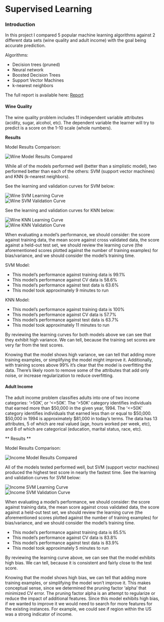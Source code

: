 # Supervised Learning

### Introduction

In this project I compared 5 popular machine learning algorithms against 2 different data sets (wine quality and adult income) with the goal being accurate prediction.

Algorithms:
- Decision trees (pruned)
- Neural network
- Boosted Decision Trees
- Support Vector Machines
- k-nearest neighbors

The full report is available here: [Report](/Analysis.pdf)

#### Wine Quality

The wine quality problem includes 11 independent variable attributes (acidity, sugar, alcohol, etc). The dependent variable the learner will try to predict is a score on the 1-10 scale (whole numbers).

**Results**

Model Results Comparison:

![Wine Model Results Compared](./Wine/Final%20Graphs/Wine%20Model%20Results%20Compared.png)

While all of the models performed well (better than a simplistic model), two performed better than each of the others: SVM (support vector machines) and KNN (k-nearest neighbors). 

See the learning and validation curves for SVM below:

![Wine SVM Learning Curve](./Wine/Final%20Graphs/SVM%20Learning%20Curve.png)		
![Wine SVM Validation Curve](./Wine/Final%20Graphs/SVM%20Validation%20Curve.png)

See the learning and validation curves for KNN below:

![Wine KNN Learning Curve](./Wine/Final%20Graphs/KNN%20Learning%20Curve.png)		
![Wine KNN Validation Curve](./Wine/Final%20Graphs/KNN%20Validation%20Curve.png)

When evaluating a model’s performance, we should consider: the score against training data, the mean score against cross
validated data, the score against a held-out test set, we should review the learning curve (the aforementioned scores plotted
against the number of training examples) for bias/variance, and we should consider the model’s training time.

SVM Model:
- This model’s performance against training data is 99.1%
- This model’s performance against CV data is 58.6%
- This model’s performance against test data is 63.6%
- This model took approximately 9 minutes to run

KNN Model:
- This model’s performance against training data is 100%
- This model’s performance against CV data is 57.7%
- This model’s performance against test data is 63.7%
- This model took approximately 11 minutes to run

By reviewing the learning curves for both models above we can see that they exhibit high variance. We can tell, because the training set scores are very far from the test scores.

Knowing that the model shows high variance, we can tell that adding more training examples, or simplifying the model might improve it. Additionally, with training scores above 99% it’s clear that the model is overfitting the data. There’s likely room to remove some of the
attributes that add only noise, or increase regularization to reduce overfitting.

#### Adult Income

The adult income problem classifies adults into one of two income categories: ‘>50K’, or ‘<=50K’. The ‘>50K’ category identifies individuals that earned more than $50,000 in the given year, 1994. The ‘<=50K’ category identifies individuals that earned less than or equal to $50,000. $50,000 in 1994 is approximately $81,000 in today’s terms. The data has 13 attributes, 5 of which are real valued (age, hours worked per week, etc), and 8 of which are categorical (education, marital status, race, etc).

** Results **

Model Results Comparison:

![Income Model Results Compared](./Income/Final%20Graphs/Income%20Model%20Results%20Compared.png)

All of the models tested performed well, but SVM (support vector machines) produced the highest test score in nearly the fastest time. See the learning and validation curves for SVM below:

![Income SVM Learning Curve](./Income/Final%20Graphs/SVM%20Learning%20Curve.png)		
![Income SVM Validation Curve](./Income/Final%20Graphs/SVM%20Validation%20Curve.png)

When evaluating a model’s performance, we should consider: the score against training data, the mean score against cross
validated data, the score against a held-out test set, we should review the learning curve (the aforementioned scores plotted
against the number of training examples) for bias/variance, and we should consider the model’s training time.

- This model’s performance against training data is 85.5%
- This model’s performance against CV data is 83.8%
- This model’s performance against test data is 83.9%
- This model took approximately 5 minutes to run

By reviewing the learning curve above, we can see that the model exhibits high bias. We can tell, because it is consistent and fairly close to the test score.

Knowing that the model shows high bias, we can tell that adding more training examples, or simplifying the model won’t
improve it. This makes conceptual sense, since we determined the pruning factor ‘alpha’ that minimized CV error. The pruning
factor alpha is an attempt to regularize or reduce the impact of additional features. Since this model exhibits high bias, if we
wanted to improve it we would need to search for more features for the existing instances. For example, we could see if region
within the US was a strong indicator of income.